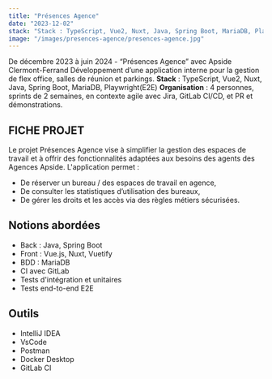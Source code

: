 ```yaml
---
title: "Présences Agence"
date: "2023-12-02"
stack: "Stack : TypeScript, Vue2, Nuxt, Java, Spring Boot, MariaDB, Playwright(E2E)"
image: "/images/presences-agence/presences-agence.jpg"
---
```


De décembre 2023 à juin 2024 - “Présences Agence” avec Apside Clermont-Ferrand
Développement d’une application interne pour la gestion de flex office, salles de réunion et parkings.
**Stack** : TypeScript, Vue2, Nuxt, Java, Spring Boot, MariaDB, Playwright(E2E)
**Organisation** : 4 personnes, sprints de 2 semaines, en contexte agile avec Jira, GitLab CI/CD, et PR et démonstrations.  

## **FICHE PROJET**  
Le projet Présences Agence vise à simplifier la gestion des espaces de travail et à offrir des fonctionnalités adaptées aux besoins des agents des Agences Apside. L'application permet :  
- De réserver un bureau / des espaces de travail en agence,  
- De consulter les statistiques d’utilisation des bureaux,  
- De gérer les droits et les accès via des règles métiers sécurisées.  

## **Notions abordées**  
- Back : Java, Spring Boot
- Front : Vue.js, Nuxt, Vuetify
- BDD : MariaDB
- CI avec GitLab
- Tests d'intégration et unitaires
- Tests end-to-end E2E

## **Outils**  
- IntelliJ IDEA  
- VsCode  
- Postman  
- Docker Desktop  
- GitLab CI

